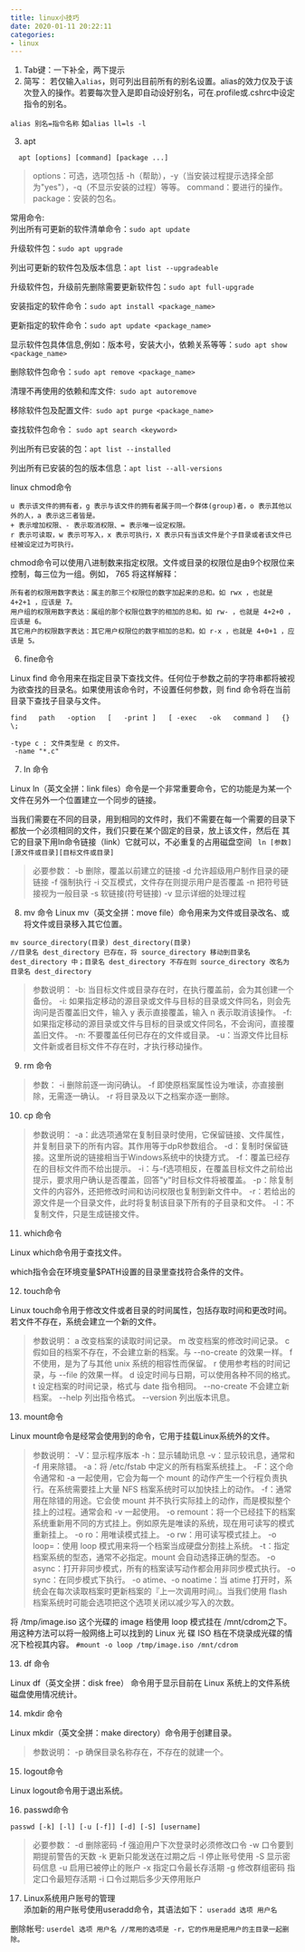 ```yaml
---
title: linux小技巧
date: 2020-01-11 20:22:11
categories:
- linux
---
```

1. Tab键：一下补全，两下提示
2. 简写：
若仅输入`alias`，则可列出目前所有的别名设置。alias的效力仅及于该次登入的操作。若要每次登入是即自动设好别名，可在.profile或.cshrc中设定指令的别名。

`alias 别名=指令名称`
如`alias ll=ls -l` 

3. apt

`  apt [options] [command] [package ...]`
>options：可选，选项包括 -h（帮助），-y（当安装过程提示选择全部为"yes"），-q（不显示安装的过程）等等。
command：要进行的操作。
package：安装的包名。

常用命令:  
列出所有可更新的软件清单命令：`sudo apt update`

升级软件包：`sudo apt upgrade`

列出可更新的软件包及版本信息：`apt list --upgradeable`

升级软件包，升级前先删除需要更新软件包：`sudo apt full-upgrade`

安装指定的软件命令：`sudo apt install <package_name>`

更新指定的软件命令：`sudo apt update <package_name>`

显示软件包具体信息,例如：版本号，安装大小，依赖关系等等：`sudo apt show <package_name>`

删除软件包命令：`sudo apt remove <package_name>`

清理不再使用的依赖和库文件:` sudo apt autoremove`

移除软件包及配置文件:` sudo apt purge <package_name>`

查找软件包命令： `sudo apt search <keyword>`

列出所有已安装的包：`apt list --installed`

列出所有已安装的包的版本信息：`apt list --all-versions`

linux chmod命令

```
u 表示该文件的拥有者，g 表示与该文件的拥有者属于同一个群体(group)者，o 表示其他以外的人，a 表示这三者皆是。
+ 表示增加权限、- 表示取消权限、= 表示唯一设定权限。
r 表示可读取，w 表示可写入，x 表示可执行，X 表示只有当该文件是个子目录或者该文件已经被设定过为可执行。
```

chmod命令可以使用八进制数来指定权限。文件或目录的权限位是由9个权限位来控制，每三位为一组。例如， 765 将这样解释：

```
所有者的权限用数字表达：属主的那三个权限位的数字加起来的总和。如 rwx ，也就是 4+2+1 ，应该是 7。
用户组的权限用数字表达：属组的那个权限位数字的相加的总和。如 rw- ，也就是 4+2+0 ，应该是 6。
其它用户的权限数字表达：其它用户权限位的数字相加的总和。如 r-x ，也就是 4+0+1 ，应该是 5。
```
6. fine命令  

Linux find 命令用来在指定目录下查找文件。任何位于参数之前的字符串都将被视为欲查找的目录名。如果使用该命令时，不设置任何参数，则 find 命令将在当前目录下查找子目录与文件。

```
find   path   -option   [   -print ]   [ -exec   -ok   command ]   {} \;

-type c : 文件类型是 c 的文件。
 -name "*.c"
```

7. ln 命令

Linux ln（英文全拼：link files）命令是一个非常重要命令，它的功能是为某一个文件在另外一个位置建立一个同步的链接。

当我们需要在不同的目录，用到相同的文件时，我们不需要在每一个需要的目录下都放一个必须相同的文件，我们只要在某个固定的目录，放上该文件，然后在 其它的目录下用ln命令链接（link）它就可以，不必重复的占用磁盘空间
` ln [参数][源文件或目录][目标文件或目录]`
>必要参数：
-b 删除，覆盖以前建立的链接
-d 允许超级用户制作目录的硬链接
-f 强制执行
-i 交互模式，文件存在则提示用户是否覆盖
-n 把符号链接视为一般目录
-s 软链接(符号链接)
-v 显示详细的处理过程

8. mv 命令
Linux mv（英文全拼：move file）命令用来为文件或目录改名、或将文件或目录移入其它位置。

```
mv source_directory(目录) dest_directory(目录)	
//目录名 dest_directory 已存在，将 source_directory 移动到目录名 dest_directory 中；目录名 dest_directory 不存在则 source_directory 改名为目录名 dest_directory
```
>参数说明：
-b: 当目标文件或目录存在时，在执行覆盖前，会为其创建一个备份。
-i: 如果指定移动的源目录或文件与目标的目录或文件同名，则会先询问是否覆盖旧文件，输入 y 表示直接覆盖，输入 n 表示取消该操作。
-f: 如果指定移动的源目录或文件与目标的目录或文件同名，不会询问，直接覆盖旧文件。
-n: 不要覆盖任何已存在的文件或目录。
-u：当源文件比目标文件新或者目标文件不存在时，才执行移动操作。

9. rm 命令


>参数：
-i 删除前逐一询问确认。
-f 即使原档案属性设为唯读，亦直接删除，无需逐一确认。
-r 将目录及以下之档案亦逐一删除。

10. cp 命令


>参数说明：
-a：此选项通常在复制目录时使用，它保留链接、文件属性，并复制目录下的所有内容。其作用等于dpR参数组合。
-d：复制时保留链接。这里所说的链接相当于Windows系统中的快捷方式。
-f：覆盖已经存在的目标文件而不给出提示。
-i：与-f选项相反，在覆盖目标文件之前给出提示，要求用户确认是否覆盖，回答"y"时目标文件将被覆盖。
-p：除复制文件的内容外，还把修改时间和访问权限也复制到新文件中。
-r：若给出的源文件是一个目录文件，此时将复制该目录下所有的子目录和文件。
-l：不复制文件，只是生成链接文件。

11. which命令

Linux which命令用于查找文件。

which指令会在环境变量$PATH设置的目录里查找符合条件的文件。

12. touch命令

Linux touch命令用于修改文件或者目录的时间属性，包括存取时间和更改时间。若文件不存在，系统会建立一个新的文件。

>参数说明：
a 改变档案的读取时间记录。
m 改变档案的修改时间记录。
c 假如目的档案不存在，不会建立新的档案。与 --no-create 的效果一样。
f 不使用，是为了与其他 unix 系统的相容性而保留。
r 使用参考档的时间记录，与 --file 的效果一样。
d 设定时间与日期，可以使用各种不同的格式。
t 设定档案的时间记录，格式与 date 指令相同。
--no-create 不会建立新档案。
--help 列出指令格式。
--version 列出版本讯息。

13. mount命令

Linux mount命令是经常会使用到的命令，它用于挂载Linux系统外的文件。


>参数说明：
-V：显示程序版本
-h：显示辅助讯息
-v：显示较讯息，通常和 -f 用来除错。
-a：将 /etc/fstab 中定义的所有档案系统挂上。
-F：这个命令通常和 -a 一起使用，它会为每一个 mount 的动作产生一个行程负责执行。在系统需要挂上大量 NFS 档案系统时可以加快挂上的动作。
-f：通常用在除错的用途。它会使 mount 并不执行实际挂上的动作，而是模拟整个挂上的过程。通常会和 -v 一起使用。
-o remount：将一个已经挂下的档案系统重新用不同的方式挂上。例如原先是唯读的系统，现在用可读写的模式重新挂上。
-o ro：用唯读模式挂上。
-o rw：用可读写模式挂上。
-o loop=：使用 loop 模式用来将一个档案当成硬盘分割挂上系统。
-t：指定档案系统的型态，通常不必指定。mount 会自动选择正确的型态。
-o async：打开非同步模式，所有的档案读写动作都会用非同步模式执行。
-o sync：在同步模式下执行。
-o atime、-o noatime：当 atime 打开时，系统会在每次读取档案时更新档案的『上一次调用时间』。当我们使用 flash 档案系统时可能会选项把这个选项关闭以减少写入的次数。


将 /tmp/image.iso 这个光碟的 image 档使用 loop 模式挂在 /mnt/cdrom之下。用这种方法可以将一般网络上可以找到的 Linux 光 碟 ISO 档在不烧录成光碟的情况下检视其内容。
`#mount -o loop /tmp/image.iso /mnt/cdrom`


13. df 命令  

Linux df（英文全拼：disk free） 命令用于显示目前在 Linux 系统上的文件系统磁盘使用情况统计。


14. mkdir 命令

Linux mkdir（英文全拼：make directory）命令用于创建目录。


>参数说明：
-p 确保目录名称存在，不存在的就建一个。

15. logout命令

Linux logout命令用于退出系统。

16. passwd命令

`passwd [-k] [-l] [-u [-f]] [-d] [-S] [username]`

>必要参数：
-d 删除密码
-f 强迫用户下次登录时必须修改口令
-w 口令要到期提前警告的天数
-k 更新只能发送在过期之后
-l 停止账号使用
-S 显示密码信息
-u 启用已被停止的账户
-x 指定口令最长存活期
-g 修改群组密码
指定口令最短存活期
-i 口令过期后多少天停用账户


17. Linux系统用户账号的管理  
添加新的用户账号使用useradd命令，其语法如下：
`useradd 选项 用户名`

删除帐号:
`userdel 选项 用户名	//常用的选项是 -r，它的作用是把用户的主目录一起删除。`
